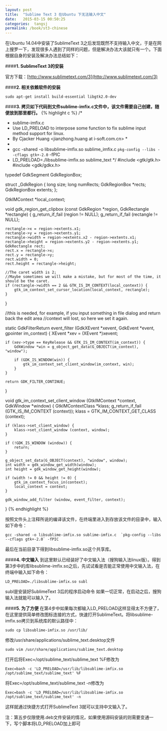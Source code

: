 ```yaml
---
layout: post
title:  "Sublime Text 3 在Ubuntu 下无法输入中文"
date:   2015-03-15 00:50:25
categories:  tangsj
permalink: /book/st3-chinese
---
```

在Ubuntu 14.04中安装了SublimeText 3之后发现既然不支持输入中文，于是在网上搜罗一下，发现很多人遇到了同样的问题，但是解决办法大该就只有一个。下面根据自身的安装及解决办法总结如下：

####**1. SublimeText 3的安装**

官方下载：[http://www.sublimetext.com/3](http://www.sublimetext.com/3)

####**2. 相关依赖软件的安装**

    sudo apt-get install build-essential libgtk2.0-dev

####**3. 拷贝如下代码到文件sublime-imfix.c文件中，该文件需要自己创建，随便放到那里都行。**
{% highlight c %}
/*
 * sublime-imfix.c
 * Use LD_PRELOAD to interpose some function to fix sublime input method support for linux.
 * By Cjacker Huang <jianzhong.huang at i-soft.com.cn> *
 *
 * gcc -shared -o libsublime-imfix.so sublime_imfix.c  `pkg-config --libs --cflags gtk+-2.0` -fPIC
 * LD_PRELOAD=./libsublime-imfix.so sublime_text
 */
#include <gtk/gtk.h>
#include <gdk/gdkx.h>

typedef GdkSegment GdkRegionBox;

struct _GdkRegion
{
    long size;
    long numRects;
    GdkRegionBox *rects;
    GdkRegionBox extents;
};

GtkIMContext *local_context;

void gdk_region_get_clipbox (const GdkRegion *region, GdkRectangle *rectangle)
{
    g_return_if_fail (region != NULL);
    g_return_if_fail (rectangle != NULL);

    rectangle->x = region->extents.x1;
    rectangle->y = region->extents.y1;
    rectangle->width = region->extents.x2 - region->extents.x1;
    rectangle->height = region->extents.y2 - region->extents.y1;
    GdkRectangle rect;
    rect.x = rectangle->x;
    rect.y = rectangle->y;
    rect.width = 0;
    rect.height = rectangle->height;

    //The caret width is 2;
    //Maybe sometimes we will make a mistake, but for most of the time, it should be the caret.
    if (rectangle->width == 2 && GTK_IS_IM_CONTEXT(local_context)) {
        gtk_im_context_set_cursor_location(local_context, rectangle);
    }
}

//this is needed, for example, if you input something in file dialog and return back the edit area
//context will lost, so here we set it again.

static GdkFilterReturn event_filter (GdkXEvent *xevent, GdkEvent *event, gpointer im_context)
{
    XEvent *xev = (XEvent *)xevent;

    if (xev->type == KeyRelease && GTK_IS_IM_CONTEXT(im_context)) {
        GdkWindow *win = g_object_get_data(G_OBJECT(im_context), "window");

        if (GDK_IS_WINDOW(win)) {
            gtk_im_context_set_client_window(im_context, win);
        }
    }

    return GDK_FILTER_CONTINUE;
}

void gtk_im_context_set_client_window (GtkIMContext *context,
                                       GdkWindow    *window)
{
    GtkIMContextClass *klass;
    g_return_if_fail (GTK_IS_IM_CONTEXT (context));
    klass = GTK_IM_CONTEXT_GET_CLASS (context);

    if (klass->set_client_window) {
        klass->set_client_window (context, window);
    }

    if (!GDK_IS_WINDOW (window)) {
        return;
    }

    g_object_set_data(G_OBJECT(context), "window", window);
    int width = gdk_window_get_width(window);
    int height = gdk_window_get_height(window);

    if (width != 0 && height != 0) {
        gtk_im_context_focus_in(context);
        local_context = context;
    }

    gdk_window_add_filter (window, event_filter, context);
}
{% endhighlight %}

按照文件头上注释所说的编译该文件，在终端里进入到存放该文件的目录中，输入如下命令：

    gcc -shared -o libsublime-imfix.so sublime-imfix.c  `pkg-config --libs --cflags gtk+-2.0` -fPIC

最后在当前目录下得到libsublime-imfix.so这个共享库。

####**4. 中文输入**
到这里默认已经装好了中文输入法（搜狗输入法linux版）。得到第3步中的库libsublime-imfix.so之后，先试试看是否能正常使用中文输入法，在终端中输入如下命令：

    LD_PRELOAD=./libsublime-imfix.so subl     

subl是安装好SublimeText 3后的程序启动命令
如果一切正常，在启动之后，搜狗输入法就能可以输入了。

####**5. 为了方便**
在第4步中如果每次都输入LD_PRELOAD这样显得太不方便了，在这里提供简单修改图标连接的方式，快速打开SublimeText。将libsublime-imfix.so拷贝到系统库的默认路径中：

    sudo cp libsublime-imfix.so /usr/lib/

修改/usr/share/applications/sublime_text.desktop文件

    sudo vim /usr/share/applications/sublime_text.desktop

打开后将Exec=/opt/sublime_text/sublime_text %F修改为

    Exec=bash -c 'LD_PRELOAD=/usr/lib/libsublime-imfix.so /opt/sublime_text/sublime_text' %F

将Exec=/opt/sublime_text/sublime_text -n修改为

    Exec=bash -c 'LD_PRELOAD=/usr/lib/libsublime-imfix.so /opt/sublime_text/sublime_text' -n

这样就通过快捷方式打开SublimeText 3就可以支持中文输入了。

注：第五步仅限使用.deb文件安装的情况，如果使用源码安装的则需要变通一下，写个脚本将LD_PRELOAD加上即可